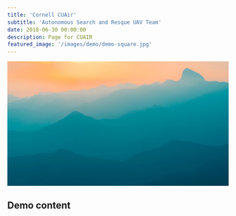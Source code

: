 ```yaml
---
title: 'Cornell CUAir'
subtitle: 'Autonomous Search and Resque UAV Team'
date: 2018-06-30 00:00:00
description: Page for CUAIR
featured_image: '/images/demo/demo-square.jpg'
---
```


![](/images/demo/demo-landscape.jpg)

## Demo content